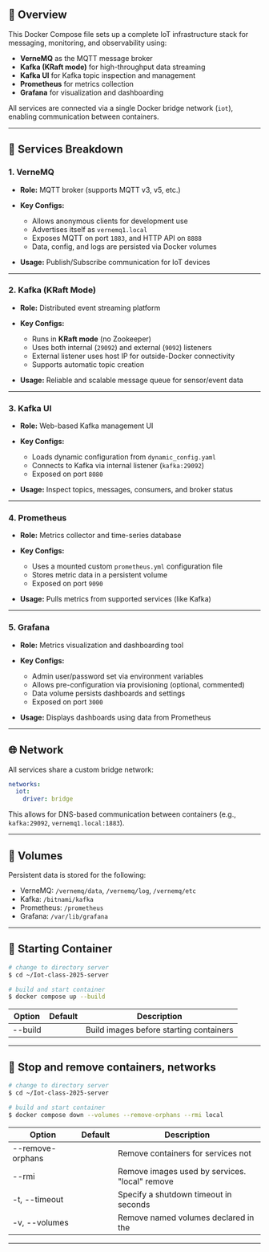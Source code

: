 ## 🔧 **Overview**

This Docker Compose file sets up a complete IoT infrastructure stack for messaging, monitoring, and observability using:

* **VerneMQ** as the MQTT message broker
* **Kafka (KRaft mode)** for high-throughput data streaming
* **Kafka UI** for Kafka topic inspection and management
* **Prometheus** for metrics collection
* **Grafana** for visualization and dashboarding

All services are connected via a single Docker bridge network (`iot`), enabling communication between containers.

---

## 🧱 **Services Breakdown**

### 1. **VerneMQ**

* **Role:** MQTT broker (supports MQTT v3, v5, etc.)
* **Key Configs:**

  * Allows anonymous clients for development use
  * Advertises itself as `vernemq1.local`
  * Exposes MQTT on port `1883`, and HTTP API on `8888`
  * Data, config, and logs are persisted via Docker volumes
* **Usage:** Publish/Subscribe communication for IoT devices

---

### 2. **Kafka (KRaft Mode)**

* **Role:** Distributed event streaming platform
* **Key Configs:**

  * Runs in **KRaft mode** (no Zookeeper)
  * Uses both internal (`29092`) and external (`9092`) listeners
  * External listener uses host IP for outside-Docker connectivity
  * Supports automatic topic creation
* **Usage:** Reliable and scalable message queue for sensor/event data

---

### 3. **Kafka UI**

* **Role:** Web-based Kafka management UI
* **Key Configs:**

  * Loads dynamic configuration from `dynamic_config.yaml`
  * Connects to Kafka via internal listener (`kafka:29092`)
  * Exposed on port `8080`
* **Usage:** Inspect topics, messages, consumers, and broker status

---

### 4. **Prometheus**

* **Role:** Metrics collector and time-series database
* **Key Configs:**

  * Uses a mounted custom `prometheus.yml` configuration file
  * Stores metric data in a persistent volume
  * Exposed on port `9090`
* **Usage:** Pulls metrics from supported services (like Kafka)

---

### 5. **Grafana**

* **Role:** Metrics visualization and dashboarding tool
* **Key Configs:**

  * Admin user/password set via environment variables
  * Allows pre-configuration via provisioning (optional, commented)
  * Data volume persists dashboards and settings
  * Exposed on port `3000`
* **Usage:** Displays dashboards using data from Prometheus

---

## 🌐 **Network**

All services share a custom bridge network:

```yaml
networks:
  iot:
    driver: bridge
```

This allows for DNS-based communication between containers (e.g., `kafka:29092`, `vernemq1.local:1883`).

---

## 💾 **Volumes**

Persistent data is stored for the following:

* VerneMQ: `/vernemq/data`, `/vernemq/log`, `/vernemq/etc`
* Kafka: `/bitnami/kafka`
* Prometheus: `/prometheus`
* Grafana: `/var/lib/grafana`

---

## 💾 **Starting Container**
```bash
# change to directory server
$ cd ~/Iot-class-2025-server

# build and start container
$ docker compose up --build 

```
|Option	|Default	|Description|
|--|--|--|
|--build		| |Build images before starting containers|

---


## 💾 **Stop and remove containers, networks**
```bash
# change to directory server
$ cd ~/Iot-class-2025-server

# build and start container
$ docker compose down --volumes --remove-orphans --rmi local

```

|Option	|Default	|Description|
|--|--|--|
|--remove-orphans		| |Remove containers for services not |defined in the Compose file|
|--rmi		| |Remove images used by services. "local" remove |only images that don't have a custom tag ("local"||"all")|
|-t, --timeout		| |Specify a shutdown timeout in seconds|
|-v, --volumes		| |Remove named volumes declared in the |"volumes" section of the Compose file and anonymous |volumes attached to containers|

---